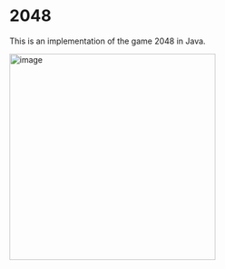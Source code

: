 # 2048

This is an implementation of the game 2048 in Java.

<img width="363" alt="image" src="https://user-images.githubusercontent.com/110417473/228990983-119c833a-8682-4dfe-8983-9bc5b692c56e.png">

